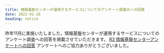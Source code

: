```yaml
---
title: 情報基盤センターが運用するサービスについてのアンケート調査のへの回答
date: 2022-01-26
heading: notice
---
```


昨年11月に実施いたしました，情報基盤センターが運用するサービスについてのアンケート調査への回答を掲載させていただきます。
[R3 情報基盤センターアンケートへの回答](./attached/R3_Reply_enquete.pdf)
アンケートへのご協力ありがとうございました。
